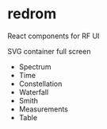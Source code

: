 # redrom
React components for RF UI

SVG container
full screen

  * Spectrum
  * Time
  * Constellation
  * Waterfall
  * Smith
  * Measurements
  * Table
